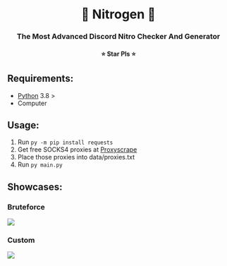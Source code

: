 <h1 align="center">💎 Nitrogen 💎</h1>
<h3 align="center">The Most Advanced Discord Nitro Checker And Generator</h3>
<h4 align="center">⭐ Star Pls ⭐</h4>

## Requirements:

- [Python](https://www.python.org) 3.8 >
- Computer

## Usage:

1. Run `py -m pip install requests`
2. Get free SOCKS4 proxies at [Proxyscrape](https://proxyscrape.com/free-proxy-list)
3. Place those proxies into data/proxies.txt
4. Run `py main.py`

## Showcases:

### Bruteforce

![](https://discord.tax/3rScDEW3YB.gif?key=9mkRcvUpKw1j1p)

### Custom

![](https://discord.tax/oRbRyhGkcr.gif?key=R3Q6vHkcFfrapR)
